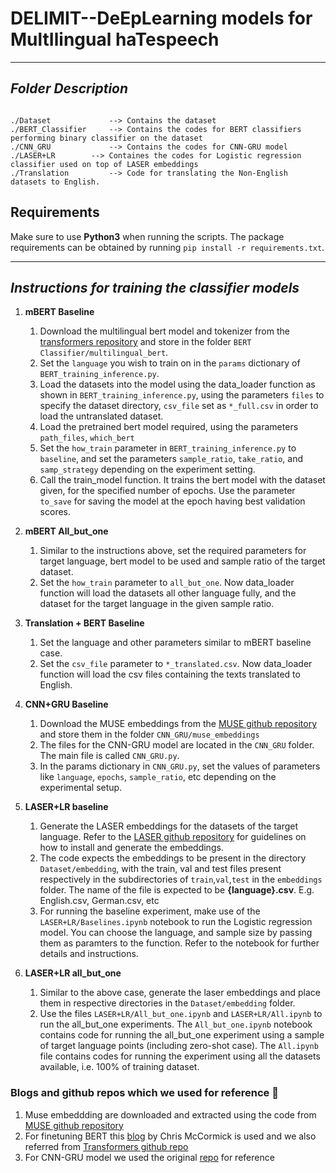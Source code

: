 # DELIMIT--DeEpLearning models for MultIlingual haTespeech

------------------------------------------
***Folder Description***
------------------------------------------
~~~

./Dataset             --> Contains the dataset
./BERT_Classifier     --> Contains the codes for BERT classifiers performing binary classifier on the dataset
./CNN_GRU			  --> Contains the codes for CNN-GRU model		
./LASER+LR 	      --> Containes the codes for Logistic regression classifier used on top of LASER embeddings
./Translation         --> Code for translating the Non-English datasets to English.

~~~

## Requirements 

Make sure to use **Python3** when running the scripts. The package requirements can be obtained by running `pip install -r requirements.txt`.


------------------------------------------
***Instructions for training the classifier models***
------------------------------------------

1. **mBERT Baseline**
	1. Download the multilingual bert model and tokenizer from the [transformers repository](https://github.com/huggingface/transformers/) and store in the folder `BERT Classifier/multilingual_bert`.
	2. Set the `language` you wish to train on in the `params` dictionary of `BERT_training_inference.py`. 
	3. Load the datasets into the model using the data_loader function as shown in `BERT_training_inference.py`, using the parameters `files` to specify the dataset directory, `csv_file` set as `*_full.csv` in order to load the untranslated dataset.
	4. Load the pretrained bert model required, using the parameters `path_files`, `which_bert`
	5. Set the `how_train` parameter in `BERT_training_inference.py` to `baseline`, and set the parameters `sample_ratio`, `take_ratio`, and `samp_strategy` depending on the experiment setting. 
	6. Call the train_model function. It trains the bert model with the dataset given, for the specified number of epochs. Use the parameter `to_save` for saving the model at the epoch having best validation scores.

2. **mBERT All_but_one**
	1. Similar to the instructions above, set the required parameters for target language, bert model to be used and sample ratio of the target dataset.
	2. Set the `how_train` parameter to `all_but_one`. Now data_loader function will load the datasets all other language fully, and the dataset for the target language in the given sample ratio. 

3. **Translation + BERT Baseline**
	1. Set the language and other parameters similar to mBERT baseline case. 
	2. Set the `csv_file` parameter to `*_translated.csv`. Now data_loader function will load the csv files containing the texts translated to English.

4. **CNN+GRU Baseline**
	1. Download the MUSE embeddings from the [MUSE github repository](https://github.com/facebookresearch/MUSE) and store them in the folder `CNN_GRU/muse_embeddings`
	2. The files for the CNN-GRU model are located in the `CNN_GRU` folder. The main file is called `CNN_GRU.py`. 
	3. In the params dictionary in `CNN_GRU.py`, set the values of parameters like `language`, `epochs`, `sample_ratio`, etc depending on the experimental setup.
	
5. **LASER+LR baseline**
	1. Generate the LASER embeddings for the datasets of the target language. Refer to the [LASER github repository](https://github.com/facebookresearch/LASER) for guidelines on how to install and generate the embeddings.
	2. The code expects the embeddings to be present in the directory `Dataset/embedding`, with the train, val and test files present respectively in the subdirectories of `train`,`val`,`test` in the `embeddings` folder. The name of the file is expected to be **{language}.csv**. E.g. English.csv, German.csv, etc
	3. For running the baseline experiment, make use of the `LASER+LR/Baselines.ipynb` notebook to run the Logistic regression model. You can choose the language, and sample size by passing them as paramters to the function. Refer to the notebook for further details and instructions. 
6. **LASER+LR all_but_one**
	1. Similar to the above case, generate the laser embeddings and place them in respective directories in the `Dataset/embedding` folder. 
	2. Use the files `LASER+LR/All_but_one.ipynb` and `LASER+LR/All.ipynb` to run the all_but_one experiments. The `All_but_one.ipynb` notebook contains code for running the all_but_one experiment using a sample of target language points (including zero-shot case). The `All.ipynb` file contains codes for running the experiment using all the datasets available, i.e. 100% of training dataset. 
	
### Blogs and github repos which we used for reference :angel:
1. Muse embeddding are downloaded and extracted using the code from [MUSE github repository](https://github.com/facebookresearch/MUSE)
2. For finetuning BERT this [blog](https://mccormickml.com/2019/07/22/BERT-fine-tuning/)  by Chris McCormick is used and we also referred from [Transformers github repo](https://github.com/huggingface/transformers)
3. For CNN-GRU model we used the original [repo](https://github.com/ziqizhang/chase) for reference 
